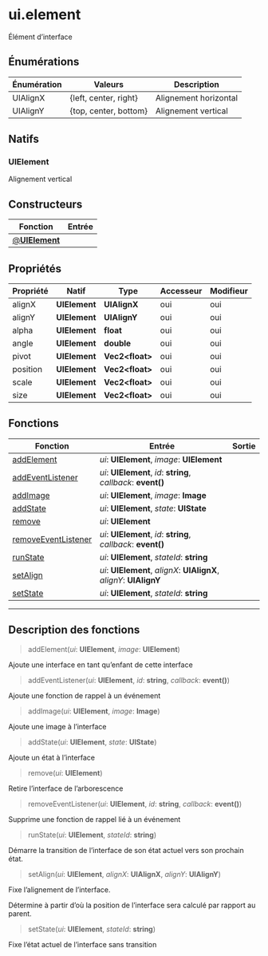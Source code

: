 # ui.element

Élément d’interface
## Énumérations
|Énumération|Valeurs|Description|
|-|-|-|
|UIAlignX|{left, center, right}|Alignement horizontal|
|UIAlignY|{top, center, bottom}|Alignement vertical|
## Natifs
### UIElement
Alignement vertical
## Constructeurs
|Fonction|Entrée|
|-|-|
|[@**UIElement**](#ctor_0)||
## Propriétés
|Propriété|Natif|Type|Accesseur|Modifieur|
|-|-|-|-|-|
|alignX|**UIElement**|**UIAlignX**|oui|oui|
|alignY|**UIElement**|**UIAlignY**|oui|oui|
|alpha|**UIElement**|**float**|oui|oui|
|angle|**UIElement**|**double**|oui|oui|
|pivot|**UIElement**|**Vec2\<float>**|oui|oui|
|position|**UIElement**|**Vec2\<float>**|oui|oui|
|scale|**UIElement**|**Vec2\<float>**|oui|oui|
|size|**UIElement**|**Vec2\<float>**|oui|oui|
## Fonctions
|Fonction|Entrée|Sortie|
|-|-|-|
|[addElement](#func_0)|*ui*: **UIElement**, *image*: **UIElement**||
|[addEventListener](#func_1)|*ui*: **UIElement**, *id*: **string**, *callback*: **event()**||
|[addImage](#func_2)|*ui*: **UIElement**, *image*: **Image**||
|[addState](#func_3)|*ui*: **UIElement**, *state*: **UIState**||
|[remove](#func_4)|*ui*: **UIElement**||
|[removeEventListener](#func_5)|*ui*: **UIElement**, *id*: **string**, *callback*: **event()**||
|[runState](#func_6)|*ui*: **UIElement**, *stateId*: **string**||
|[setAlign](#func_7)|*ui*: **UIElement**, *alignX*: **UIAlignX**, *alignY*: **UIAlignY**||
|[setState](#func_8)|*ui*: **UIElement**, *stateId*: **string**||


***
## Description des fonctions

<a id="func_0"></a>
> addElement(*ui*: **UIElement**, *image*: **UIElement**)

Ajoute une interface en tant qu’enfant de cette interface

<a id="func_1"></a>
> addEventListener(*ui*: **UIElement**, *id*: **string**, *callback*: **event()**)

Ajoute une fonction de rappel à un événement

<a id="func_2"></a>
> addImage(*ui*: **UIElement**, *image*: **Image**)

Ajoute une image à l’interface

<a id="func_3"></a>
> addState(*ui*: **UIElement**, *state*: **UIState**)

Ajoute un état à l’interface

<a id="func_4"></a>
> remove(*ui*: **UIElement**)

Retire l’interface de l’arborescence

<a id="func_5"></a>
> removeEventListener(*ui*: **UIElement**, *id*: **string**, *callback*: **event()**)

Supprime une fonction de rappel lié à un événement

<a id="func_6"></a>
> runState(*ui*: **UIElement**, *stateId*: **string**)

Démarre la transition de l’interface de son état actuel vers son prochain état.

<a id="func_7"></a>
> setAlign(*ui*: **UIElement**, *alignX*: **UIAlignX**, *alignY*: **UIAlignY**)

Fixe l’alignement de l’interface.

Détermine à partir d’où la position de l’interface sera calculé par rapport au parent.

<a id="func_8"></a>
> setState(*ui*: **UIElement**, *stateId*: **string**)

Fixe l’état actuel de l’interface sans transition

